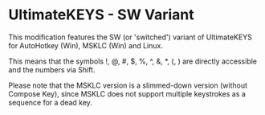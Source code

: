 # UltimateKEYS - SW Variant

This modification features the SW (or 'switched') variant of UltimateKEYS for AutoHotkey (Win), MSKLC (Win) and Linux.

This means that the symbols !, @, #, $, %, ^, &, \*, (, ) are directly accessible and the numbers via Shift.

Please note that the MSKLC version is a slimmed-down version (without Compose Key), since MSKLC does not support multiple keystrokes as a sequence for a dead key.
